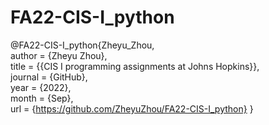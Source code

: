 # FA22-CIS-I_python
 @FA22-CIS-I_python{Zheyu_Zhou,  
 author = {Zheyu Zhou},  
 title = {{CIS I programming assignments at Johns Hopkins}},  
 journal = {GitHub},  
 year = {2022},  
 month = {Sep},  
 url = {https://github.com/ZheyuZhou/FA22-CIS-I_python}
}
